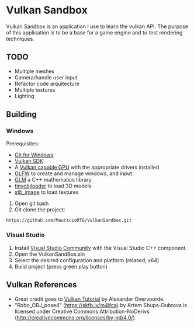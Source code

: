 
# Vulkan Sandbox
Vulkan Sandbox is an application I use to learn the vulkan API. The purpose of this application is to be a base for a game engine and to test rendering techniques.

## TODO

* Multiple meshes
* Camera/handle user input
* Refactor code arquitecture
* Multiple textures
* Lighting 

## Building

### Windows

Prerequisites:

* [Git for Windows](https://github.com/git-for-windows/git/releases)
* [Vulkan SDK](https://vulkan.lunarg.com/) 
* A [Vulkan capable GPU](https://vulkan.gpuinfo.org/listdevices.php) with the appropriate drivers installed
* [GLFW](https://www.glfw.org/) to create and manage windows, and input.
* [GLM](https://github.com/g-truc/glm) a C++ mathematics library 
* [tinyobjloader](https://github.com/tinyobjloader/tinyobjloader/tree/v1.0.6) to load 3D models
* [stb_image](https://github.com/nothings/stb/blob/master/stb_image.h) to load textures

1. Open git bash
2. Git clone the project:

~~~
https://github.com/MauricioRTG/VulkanSandbox.git
~~~

### Visual Studio

1. Install [Visual Studio Community](https://www.visualstudio.com) with the Visual Studio C++ component.
2. Open the VulkanSandBox.sln
3. Select the desired configuration and platform (relased, x64)
4. Build project (press green play button)
   
## Vulkan References

* Great credit goes to [Vulkan Tutorial](https://vulkan-tutorial.com/) by Alexander Overvoorde. 
* "Robo_OBJ_pose4" (https://skfb.ly/m4ifca) by Artem Shupa-Dubrova is licensed under Creative Commons Attribution-NoDerivs (http://creativecommons.org/licenses/by-nd/4.0/).
